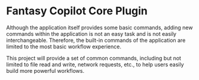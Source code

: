 # Fantasy Copilot Core Plugin

Although the application itself provides some basic commands, adding new commands within the application is not an easy task and is not easily interchangeable. Therefore, the built-in commands of the application are limited to the most basic workflow experience. 

This project will provide a set of common commands, including but not limited to file read and write, network requests, etc., to help users easily build more powerful workflows.